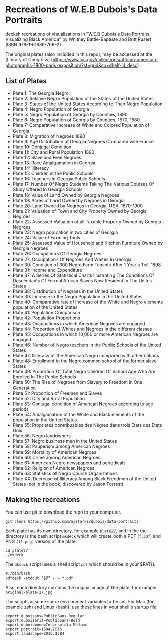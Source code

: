 # Recreations of W.E.B Dubois's Data Portraits

decksh recreations of visualizations in "W.E.B Dubois's Data Portraits, Visualizing Black America" 
by Whitney Battle-Baptiste and Britt Rusert (ISBN 978-1-61689-706-2).

The original plates (also included in this repo), may be accessed at the [Library of Congress].(https://www.loc.gov/collections/african-american-photographs-1900-paris-exposition/?st=grid&sb=shelf-id_desc)

## List of Plates

* Plate  1: The Georgia Negro
* Plate  2: Relative Negro Population of the States of the United States
* Plate  3: States of the United States According to Their Negro Population
* Plate  4: Negro Population of Georgia
* Plate  5: Negro Population of Georgia by Counties, 1890
* Plate  6: Negro Population of Georgia by Counties, 1870, 1880
* Plate  7: Comparative Increase of White and Colored Population of Georgia
* Plate  8: Migration of Negroes 1890
* Plate  9: Age Distribution of Georgia Negroes Compared with France
* Plate 10: Conjugal Condition
* Plate 11: City and Rural Population 1890
* Plate 12: Slave and Free Negroes
* Plate 13: Race Amalgamation in Georgia
* Plate 14: Illiteracy
* Plate 15: Children in the Public Schools
* Plate 16: Teachers in Georgia Public Schools
* Plate 17: Number Of Negro Students Taking The Various Courses Of Study Offered In Georgia Schools
* Plate 18: Value of Land Owned by Georgia Negroes
* Plate 19: Acres of Land Owned by Negroes in Georgia
* Plate 20: Land Owned by Negroes in Georgia, USA, 1870-1900
* Plate 21: Valuation of Town and City Property Owned by Georgia Negroes
* Plate 22: Assessed Valuation of all Taxable Property Owned by Georgia Negroes
* Plate 23: Negro population in two cities of Georgia
* Plate 24: Value of Farming Tools
* Plate 25: Assessed Value of Household and Kitchen Furniture Owned by Georgia Negroes
* Plate 26: Occupations Of Georgia Negroes
* Plate 27: Occupations Of Negroes And Whites In Georgia
* Plate 30: Condition of 300 Negro Farm Tenants After 1 Year's Toil, 1898
* Plate 31: Income and Expenditure
* Plate 37: A Series Of Statistical Charts Illustrating The Conditions Of Descendants Of Formal African Slaves Now Resident In The Unites States
* Plate 38: Distribution of Negroes in the United States
* Plate 39: Increase in the Negro Population in the United States
* Plate 40: Comparative rate of increase of the White and Negro elements population of the United States
* Plate 41: Population Comparison
* Plate 42: Population Proportions
* Plate 43: Occupations in which American Negroes are engaged
* Plate 44: Proportion of Whites and Negroes in the different classes
* Plate 45: Occupations in which 10,000 or more American Negroes are engaged
* Plate 46: Number of Negro teachers in the Public Schools of the United States
* Plate 47: Illiteracy of the American Negro compared with other nations
* Plate 48: Enrollment in the Negro common school of the former slave States
* Plate 49: Proportion Of Total Negro Children Of School Age Who Are Enrolled In The Public Schools
* Plate 50: The Rise of Negroes from Slavery to Freedom in One Generation
* Plate 51: Proportion of Freemen and Slaves
* Plate 52: City and Rural Population
* Plate 53: Conjugal condition of American Negroes according to age periods
* Plate 54: Amalgamation of the White and Black elements of the population in the United States
* Plate 55: Proprietes contribuables des Nègres dans trois Etats des Etats Unis
* Plate 56: Negro landowners
* Plate 57: Negro business men in the United States
* Plate 58: Pauperism among American Negroes
* Plate 59: Mortality of American Negroes
* Plate 60: Crime among American Negroes
* Plate 61: American Negro newspapers and periodicals
* Plate 62: Religion of American Negroes
* Plate 63: Statistics of Negro Church Organizations
* Plate XX: Decrease of Illiteracy Among Black Freedmen of the United States (not in the book, discovered by Jason Forrest)

## Making the recreations

You can use git to download the repo to your computer.

```
git clone https://github.com/ajstarks/dubois-data-portraits
```

Each plate has its own directory, for example ```plate27```, and in the the directory is the bash
script ```mkdeck``` which will create both a PDF (```f.pdf```) and PNG ```(f1.png)``` version of the
plate.

```
cd plate27
./mkdeck
```

 The ```mkdeck``` script uses a shell script ```pdf``` which should be in your $PATH.

```
#!/bin/bash
pdfdeck -stdout "$@" - > f.pdf
```


Also, each directory contains the original image of the plate, for example ```original-plate-27.jpg```


The scripts assume some envrionment variables to be set.
For Mac (for example zsh) and Linux (bash), use these lines in your shell's startup file:
```
export duboisans=PublicSans-Regular
export duboiserif=PublicSans-Bold
export duboismono=Inconsolata-Medium
export portrait=1584,2016
export landscape=2016,1584
```

